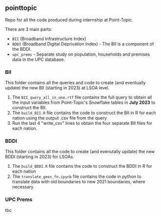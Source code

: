 ## pointtopic
Repo for all the code produced during internship at Point-Topic.

There are 3 main parts:
- `BII` (Broadband Infrastructure Index)
- `BDDI` (Broadband Digital Deprivation Index) - The BII is a component of the BDDI.
- `upc_prems` - Separate study on population, households and premises data in the UPC database.


### BII
This folder contains all the queries and code to create (and eventually update) the new BII (starting in 2023) at LSOA level.

1. The `BII_query_all_in_one.rtf` file contains the full query to obtain all the input variables from Point-Topic's Snowflake tables in **July 2023** to construct the BII.
2. The `build_BII.R` file contains the code to construct the BII in R for each nation using the output .csv file from the query
3. Run the last 4 "write_csv" lines to obtain the four separate BII files for each nation.

### BDDI
This folder contains all the code to create (and evenutally update) the new BDDI (starting in 2023) for LSOAs.

1. The `build_BDDI.R` file contains the code to construct the BDDI in R for each nation
2. The `translate_geos_fn.ipynb` file contains the code in python to translate data with old boundaries to new 2021 boundaries, where necessary.

### UPC Prems
tbc
